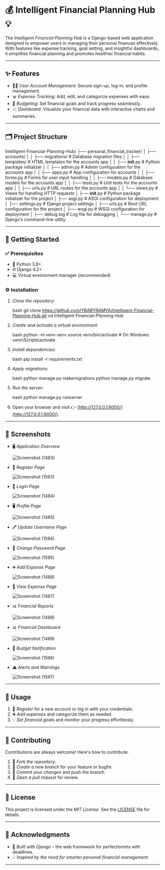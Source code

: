 # 💰 Intelligent Financial Planning Hub 💡  

The *Intelligent Financial Planning Hub* is a Django-based web application designed to empower users in managing their personal finances effectively. With features like expense tracking, goal setting, and insightful dashboards, it simplifies financial planning and promotes healthier financial habits.

---

## ✨ Features  

- 🧑‍💻 *User Account Management*: Secure sign-up, log-in, and profile management.  
- 📊 *Expense Tracking*: Add, edit, and categorize expenses with ease.  
- 🎯 *Budgeting*: Set financial goals and track progress seamlessly.  
- 📈 *Dashboard*: Visualize your financial data with interactive charts and summaries.

---

## 🗂 Project Structure  

Intelligent-Financial-Planning-Hub/
├── personal_financial_tracker/
│   ├── accounts/
│   │   ├── migrations/          # Database migration files
│   │   ├── templates/           # HTML templates for the accounts app
│   │   ├── __init__.py          # Python package initializer
│   │   ├── admin.py             # Admin configuration for the accounts app
│   │   ├── apps.py              # App configuration for accounts
│   │   ├── forms.py             # Forms for user input handling
│   │   ├── models.py            # Database models for the accounts app
│   │   ├── tests.py             # Unit tests for the accounts app
│   │   ├── urls.py              # URL routes for the accounts app
│   │   └── views.py             # Views for handling HTTP requests
│   ├── __init__.py              # Python package initializer for the project
│   ├── asgi.py                  # ASGI configuration for deployment
│   ├── settings.py              # Django project settings
│   ├── urls.py                  # Root URL configuration for the project
│   ├── wsgi.py                  # WSGI configuration for deployment
│   ├── debug.log                # Log file for debugging
│   └── manage.py                # Django's command-line utility


---

## 🚀 Getting Started  

### ✅ Prerequisites  

- 🐍 Python 3.8+  
- 🌐 Django 4.2+  
- 💻 Virtual environment manager (recommended)  

### ⚙ Installation  

1. *Clone the repository*:  

   bash
   git clone https://github.com/YBABYRAMYA/Intelligent-Financial-Planning-Hub.git
   cd Intelligent-Financial-Planning-Hub
   

2. *Create and activate a virtual environment*:  

   bash
   python -m venv venv
   source venv/bin/activate  # On Windows: venv\Scripts\activate
   

3. *Install dependencies*:  

   bash
   pip install -r requirements.txt
   

4. *Apply migrations*:  

   bash
   python manage.py makemigrations
   python manage.py migrate
   

5. *Run the server*:  

   bash
   python manage.py runserver
   

6. Open your browser and visit 👉 [http://127.0.0.1:8000/](http://127.0.0.1:8000/).

---

## 📸 Screenshots  

- 🖥 *Application Overview*
  
  ![Screenshot (1483)](https://github.com/user-attachments/assets/edc15bb1-0ec4-4419-84d2-ac9b9d83731e)

- 📝 *Register Page*
  
  ![Screenshot (1593)](https://github.com/user-attachments/assets/7e106aa5-c26c-4c71-ad05-2b684f1dd155)


- 🔑 *Login Page*
  
  ![Screenshot (1484)](https://github.com/user-attachments/assets/1c226cd9-1f72-44ef-920c-3bc2c3d5b745)


- 🖥 *Profile Page*
  
  ![Screenshot (1485)](https://github.com/user-attachments/assets/ce1d77d5-7b6a-408b-af19-d338fd292fea)


- 🖊 *Update Username Page*
  
  ![Screenshot (1594)](https://github.com/user-attachments/assets/98610933-e921-4c7f-aa48-eba63d826a42)


- 🔑 *Change Password Page*
  
  ![Screenshot (1595)](https://github.com/user-attachments/assets/6307fad5-3036-48c2-8ea4-838abe11d9e8)


- ➕ *Add Expense Page*
  
   ![Screenshot (1486)](https://github.com/user-attachments/assets/fd513870-9736-4bf5-b789-c4f8a1edc022)


- 👀 *View Expense Page*
  
  ![Screenshot (1487)](https://github.com/user-attachments/assets/4e31b5e2-c586-40d7-aba0-12f93aeb6b70)


- 📊 *Financial Reports*
  
  ![Screenshot (1488)](https://github.com/user-attachments/assets/31c57d0d-576e-4784-a19c-e7339afcebe0)


- 📊 *Financial Dashboard*
  
  ![Screenshot (1489)](https://github.com/user-attachments/assets/304f530b-5a7d-4cd3-a3e4-cc59d5a112cf)


- 🎯 *Budget Notification*
  
  ![Screenshot (1596)](https://github.com/user-attachments/assets/219a0d79-ab54-42b7-b8fa-7b3445fee022)


- ⚠ *Alerts and Warnings*
  
  ![Screenshot (1597)](https://github.com/user-attachments/assets/1071958e-c438-460f-8546-314d8992556d)

---

## 🎯 Usage  

1. 📝 *Register* for a new account or log in with your credentials.  
2. ➕ *Add expenses* and categorize them as needed.  
3. 💡 *Set financial goals* and monitor your progress effortlessly.  

---

## 🤝 Contributing  

Contributions are always welcome! Here's how to contribute:  

1. 🍴 *Fork the repository*.  
2. 🌱 *Create a new branch* for your feature or bugfix.  
3. 💾 *Commit your changes* and push the branch.  
4. 📨 *Open a pull request* for review.  

---

## 📜 License  

This project is licensed under the *MIT License*. See the [LICENSE](LICENSE) file for details.

---

## 🙌 Acknowledgments  

- 🚀 *Built with Django* – the web framework for perfectionists with deadlines.  
- 💡 *Inspired by the need for smarter personal financial management*.

---
